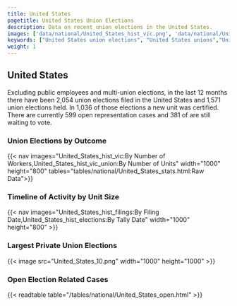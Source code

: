 ```yaml
---
title: United States
pagetitle: United States Union Elections
description: Data on recent union elections in the United States.
images: ['data/national/United_States_hist_vic.png', 'data/national/United_States_hist_size.png', 'data/national/United_States_10.png']
keywords: ["United States union elections", "United States unions","Union elections"]
weight: 1
---
```

##  United States

Excluding public employees and multi-union elections, in the last 12 months there have been 2,054 union elections filed in the United States and 1,571 union elections held. In 1,036 of those elections a new unit was certified. There are currently 599 open representation cases and 381 of are still waiting to vote.

### Union Elections by Outcome
{{< nav images="United_States_hist_vic:By Number of Workers,United_States_hist_vic_union:By Number of Units" width="1000" height="800" tables="tables/national/United_States_stats.html:Raw Data">}}

### Timeline of Activity by Unit Size
{{< nav images="United_States_hist_filings:By Filing Date,United_States_hist_elections:By Tally Date" width="1000" height="800" >}}

### Largest Private Union Elections
{{< image src="United_States_10.png" width="1000" height="1000"  >}}

### Open Election Related Cases
{{< readtable table="/tables/national/United_States_open.html" >}}

